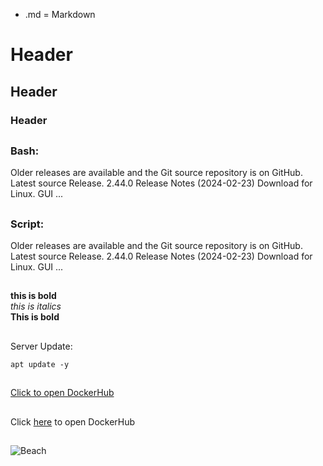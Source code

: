 - .md = Markdown 

# Header 
## Header 
### Header 
##
### Bash: 
Older releases are available and the Git source repository is on GitHub. Latest source Release. 2.44.0 Release Notes (2024-02-23) Download for Linux. GUI ...
##
### Script:
Older releases are available and the Git source repository is on GitHub. Latest source Release. 2.44.0 Release Notes (2024-02-23) Download for Linux. GUI ...
##
**this is bold** <br>
_this is italics_ <br>
__This is bold__ <br>
##

Server Update: 
```
apt update -y
```
## 
[Click to open DockerHub](https://hub.docker.com/) <br>

## 

Click [here](https://hub.docker.com/) to open DockerHub

##

![Beach](https://www.google.com/url?sa=i&url=https%3A%2F%2Fen.wikipedia.org%2Fwiki%2FBeach&psig=AOvVaw26Vm41Hu4CU_TB7QM5wAoK&ust=1713085289163000&source=images&cd=vfe&opi=89978449&ved=0CBIQjRxqFwoTCICHjJPqvoUDFQAAAAAdAAAAABAE)

